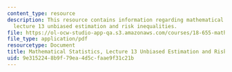 ```yaml
---
content_type: resource
description: This resource contains information regarding mathematical statistics,
  lecture 13 unbiased estimation and risk inequalities.
file: https://ol-ocw-studio-app-qa.s3.amazonaws.com/courses/18-655-mathematical-statistics-spring-2016/9e3152248b9f79ea4d5cfaae9f31c21b_MIT18_655S16_LecNote13.pdf
file_type: application/pdf
resourcetype: Document
title: Mathematical Statistics, Lecture 13 Unbiased Estimation and Risk Inequalities
uid: 9e315224-8b9f-79ea-4d5c-faae9f31c21b
---
```

